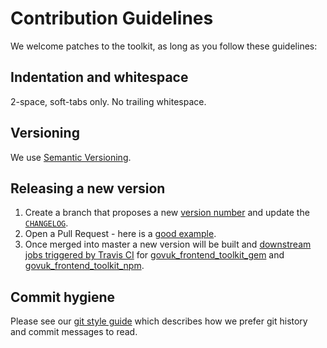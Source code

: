 # Contribution Guidelines

We welcome patches to the toolkit, as long as you follow these
guidelines:

## Indentation and whitespace

2-space, soft-tabs only. No trailing whitespace.

## Versioning

We use [Semantic Versioning](http://semver.org/).

## Releasing a new version 

1. Create a branch that proposes a new [version number](https://github.com/alphagov/govuk_frontend_toolkit/blob/master/VERSION.txt) and update the [`CHANGELOG`](https://github.com/alphagov/govuk_frontend_toolkit/blob/master/CHANGELOG.md).
2. Open a Pull Request - here is a [good example](https://github.com/alphagov/govuk_frontend_toolkit/pull/396).
3. Once merged into master a new version will be built and [downstream jobs triggered by Travis CI](https://github.com/alphagov/govuk_frontend_toolkit/blob/master/.travis.yml) for [govuk_frontend_toolkit_gem](https://github.com/alphagov/govuk_frontend_toolkit_gem) and [govuk_frontend_toolkit_npm](https://github.com/alphagov/govuk_frontend_toolkit_npm).

## Commit hygiene

Please see our [git style guide](https://github.com/alphagov/styleguides/blob/master/git.md)
which describes how we prefer git history and commit messages to read.
